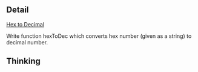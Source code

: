 ## Detail

[Hex to Decimal](https://www.codewars.com/kata/hex-to-decimal/train/haskell)

Write function hexToDec which converts hex number (given as a string) to decimal number.

## Thinking

